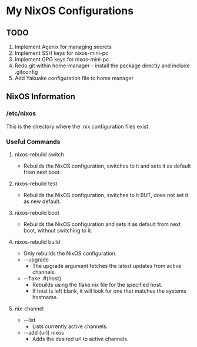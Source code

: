 # My NixOS Configurations

## TODO
1. Implement Agenix for managing secrets
2. Implement SSH keys for nixos-mini-pc
3. Implement GPG keys for nixos-mini-pc
4. Redo git within home-manager - install the package directly and include .gitconfig
5. Add Yakuake configuration file to home manager

## NixOS Information

### /etc/nixos

This is the directory where the .nix configuration files exist.  

### Useful Commands

1. nixos-rebuild switch  
   - Rebuilds the NixOS configuration, switches to it and sets it as default from next boot.  
2. nixos-rebuild test  
   - Rebuilds the NixOS configuration, switches to it BUT, does not set it as new default.  
3. nixos-rebuild boot  
   - Rebuilds the NixOS configuration and sets it as default from next boot, without switching to it.  
4. nixos-rebuild build  
   - Only rebuilds the NixOS configuration.  
   - --upgrade  
     - The upgrade argument fetches the latest updates from active channels.  
   - --flake  .#{host}
     - Rebuilds using the flake.nix file for the specified host.  
     - If host is left blank, it will look for one that matches the systems hostname.  

5. nix-channel  
   - --list  
     - Lists currently active channels.  
   - --add {url} nixos  
     - Adds the desired url to active channels.  
